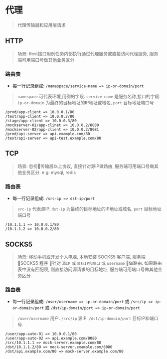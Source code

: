 # 代理

> 代理传输层和应用层请求

## HTTP
> 场景: Rest接口用例任务内部执行通过代理服务或直接访问代理服务, 服务端可用端口号做其他业务区分

### 路由表
- 每一行记录组成: `/namespace/service-name => ip-or-domain/port`
> `namespace` 可代表环境,用例的字段. `service-name` 是服务名称,接口的字段. `ip-or-domain` 为最终的目标地址的IP地址或域名, `port` 目标地址端口号

```
/prod/app-client => 10.0.0.1/80
/test/app-client => 10.0.0.2/80
/stage/app-client => 10.0.0.3/80
/mockserver-01/app-clinet => 10.0.0.2/8080
/mockserver-02/app-client => 10.0.0.2/8081
/prod/api-server => api.example.com/80
/test/api-server => api-test.example.com/80
```

## TCP
> 场景: 忽视传输层以上协议, 直接针对源IP做路由, 服务端可用端口号做其他业务区分. e.g: mysql, redis

### 路由表
- 每一行记录组成: `/src-ip => dst-ip/port`
> `src-ip` 代表源IP. `dst-ip` 为最终的目标地址的IP地址或域名, `port` 目标地址端口号

```
/10.1.1.1 => 10.0.0.1/80
/10.1.1.2 => 10.0.0.2/80
```

## SOCKS5
> 场景: 移动手机或开发个人电脑, 本地安装 SOCKS5 客户端, 服务端 SOCKS5 程序 针对 `源IP` 或 `目标IP和端口` 或 `username` 做路由. 如果路由表中没有匹配项, 则直接访问源请求的目标地址, 服务端可用端口号做其他业务区分.

### 路由表
- 每一行记录组成: `/user/username => ip-or-domain/port` 或 `/src/ip => ip-or-domain/port` 或 `/dst/ip-domain/port => ip-or-domain/port`
> `/user/username` 用户. `/src/ip` 源IP. `/dst/ip-domain/port` 目标IP和端口号.

```
/user/app-auto-01 => 10.0.0.1/80
/user/app-auto-02 => api.example.com/8080
/src/10.1.1.1 => mock-server.example.com/80
/dst/10.1.1.2/80 => mock-server.example.com/8080
/dst/api.example.com/80 => mock-server.example.com/80
```
